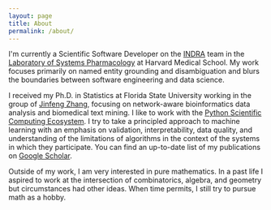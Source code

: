 ```yaml
---
layout: page
title: About
permalink: /about/
---
```


I'm currently a Scientific Software Developer on the
[INDRA](https://indralab.github.io) team in the
[Laboratory of Systems Pharmacology](https://hits.harvard.edu/the-program/laboratory-of-systems-pharmacology/about/) at Harvard Medical School. My work focuses
primarily on named entity grounding and disambiguation and blurs the boundaries
between software engineering and data science.

I received my Ph.D. in Statistics at
Florida State University working in the group of [Jinfeng Zhang](https://ani.stat.fsu.edu/~jinfeng/),
focusing on network-aware bioinformatics
data analysis and biomedical text mining. I like to work with the [Python
Scientific Computing Ecosystem](https://www.scipy.org/about.html). I try to
take a principled approach to machine learning with an emphasis on validation,
interpretability, data quality, and understanding of the limitations of
algorithms in the context of the systems in which they participate. You can
find an up-to-date list of my publications on [Google Scholar](https://scholar.google.com/citations?user=_nbf9ZIAAAAJ&hl=en).

Outside of my work, I am very interested in pure mathematics. In a past life
I aspired to work at the intersection of combinatorics, algebra, and geometry
but circumstances had other ideas. When time permits, I still try to pursue
math as a hobby.
